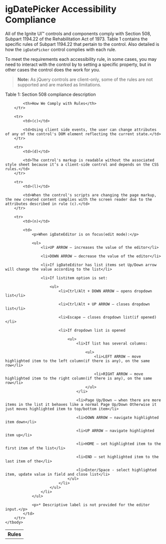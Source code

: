 ﻿<!--
|metadata|
{
    "fileName": "igdatepicker-accessibility-compliance",
    "controlName": "igDatePicker",
    "tags": ["Section 508"]
}
|metadata|
-->

# igDatePicker Accessibility Compliance

All of the Ignite UI™ controls and components comply with Section 508, Subpart 1194.22 of the Rehabilitation Act of 1973. Table 1 contains the specific rules of Subpart 1194.22 that pertain to the control. Also detailed is how the `igDatePicker` control complies with each rule.

To meet the requirements each accessibility rule, in some cases, you may need to interact with the control by to setting a specific property, but in other cases the control does the work for you.

> **Note:** As jQuery controls are client-only, some of the rules are not supported and are marked as limitations.

Table 1: Section 508 compliance description
<table class="table">
    <tbody>
        <tr>
            <th>Rules</th>

            <th>How We Comply with Rules</th>
        </tr>

        <tr>
            <td>(c)</td>

            <td>Using client side events, the user can change attributes of any of the control's DOM element reflecting the current state.</td>
        </tr>

        <tr>
            <td>(d)</td>

            <td>The control's markup is readable without the associated style sheet because it’s a client-side control and depends on the CSS rules.</td>
        </tr>

        <tr>
            <td>(l)</td>

            <td>When the control's scripts are changing the page markup, the new created content complies with the screen reader due to the attributes described in rule (c).</td>
        </tr>

        <tr>
            <td>(n)</td>

            <td>
                <p>When igDateEditor is on focus(edit mode):</p>

                <ul>
                    <li>UP ARROW – increases the value of the editor</li>

                    <li>DOWN ARROW – decrease the value of the editor</li>

                    <li>If igDateEditor has list items set Up/Down arrow will change the value according to the list</li>

                    <li>If listitem option is set:

                        <ul>
                            <li>Ctrl/Alt + DOWN ARROW – opens dropdown list</li>

                            <li>Ctrl/Alt + UP ARROW – closes dropdown list</li>

                            <li>Escape – closes dropdown list(if opened)</li>

                            <li>If dropdown list is opened

                                <ul>
                                    <li>If list has several columns:

                                        <ul>
                                            <li>LEFT ARROW – move highlighted item to the left column(if there is any), on the same row</li>

                                            <li>RIGHT ARROW – move highlighted item to the right column(if there is any), on the same row</li>
                                        </ul>
                                    </li>

                                    <li>Page Up/Down – when there are more items in the list it behaves like a normal Page Up/Down Otherwise it just moves highlighted item to top/bottom item</li>

                                    <li>DOWN ARROW – navigate highlighted item down</li>

                                    <li>UP ARROW – navigate highlighted item up</li>

                                    <li>HOME – set highlighted item to the first item of the list</li>

                                    <li>END – set highlighted item to the last item of the</li>

                                    <li>Enter/Space - select highlighted item, update value in field and close list</li>
                                </ul>
                            </li>
                        </ul>
                    </li>
                </ul>

                <p>* Descriptive label is not provided for the editor input.</p>
            </td>
        </tr>
    </tbody>
</table>


